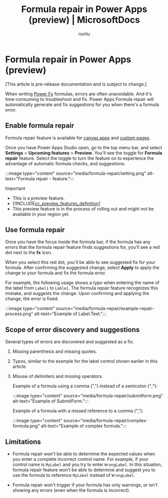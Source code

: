 ﻿---
title: "Formula repair in Power Apps (preview) | MicrosoftDocs"
description: Understand how to enable and use formula repair in Power Apps
ms.custom: ""
ms.date: 11/03/2022
ms.reviewer: mkaur-msft
ms.topic: overview
author: norliu
ms.subservice: common
ms.author: norliu
search.audienceType: 
  - maker
search.app: 
  - PowerApps
contributors:
  - mduelae
  - norliu
---

# Formula repair in Power Apps (preview)

[This article is pre-release documentation and is subject to change.]

When writing [Power Fx](/power-platform/power-fx/overview) formulas, errors are often unavoidable. And it's time-consuming to troubleshoot and fix. Power Apps Formula repair will automatically generate and fix suggestions for you when there's a formula error.

## Enable formula repair

Formula repair feature is available for [canvas apps](/power-apps/maker/canvas-apps/getting-started) and [custom pages](/power-apps/maker/model-driven-apps/model-app-page-overview).

Once you have Power Apps Studio open, go to the top menu bar, and select **Settings** > **Upcoming features** > **Preview**. You'll see the toggle for **Formula repair** feature. Select the toggle to turn the feature on to experience the advantage of automatic formula checks, and suggestions. 

:::image type="content" source="media/formula-repair/setting.png" alt-text="Formula repair - feature.":::

> [!IMPORTANT]
> - This is a preview feature.
> - [!INCLUDE[cc_preview_features_definition](../../includes/cc-preview-features-definition.md)]
> - This preview feature is in the process of rolling out and might not be available in your region yet.

## Use formula repair

Once you have the focus inside the formula bar, if the formula has any errors that the formula repair feature finds suggestions for, you'll see a red dot next to the **fx** icon.

When you select this red dot, you'll be able to see suggested fix for your formula. After confirming the suggested change, select **Apply** to apply the change to your formula and fix the formula error.

For example, the following usage shows a typo when entering the name of the label from `Label1` to `Lable1`. The formula repair feature recognizes this mistake, and suggests the change. Upon confirming and applying the change, the error is fixed.

:::image type="content" source="media/formula-repair/example-repair-process.png" alt-text="Example of Label.Text.":::

## Scope of error discovery and suggestions

Several types of errors are discovered and suggested as a fix.

1. Missing parenthesis and missing quotes.

1. Typos, similar to the example for the label control shown earlier in this article.

1. Misuse of delimiters and missing operators.

    Example of a formula using a comma (",") instead of a semicolon (";"):

    :::image type="content" source="media/formula-repair/submitform.png" alt-text="Example of SubmitForm.":::

    Example of a formula with a missed reference to a comma (","):

    :::image type="content" source="media/formula-repair/complex-formula.png" alt-text="Example of complex formula.":::

## Limitations

- Formula repair won't be able to determine the expected values when you enter a complete incorrect control name. For example, if your control name is `MyLabel` and you try to enter `WrongLabel`. In this situation, formula repair feature won't be able to determine and suggest you to use the formula to reference `MyLabel` instead of `WrongLabel`.

- Formula repair won't trigger if your formula has only warnings, or isn't showing any errors (even when the formula is incorrect).

